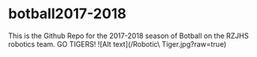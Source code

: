 # botball2017-2018
This is the Github Repo for the 2017-2018 season of Botball on the RZJHS robotics team.  GO TIGERS!
![Alt text](/Robotic\ Tiger.jpg?raw=true)

